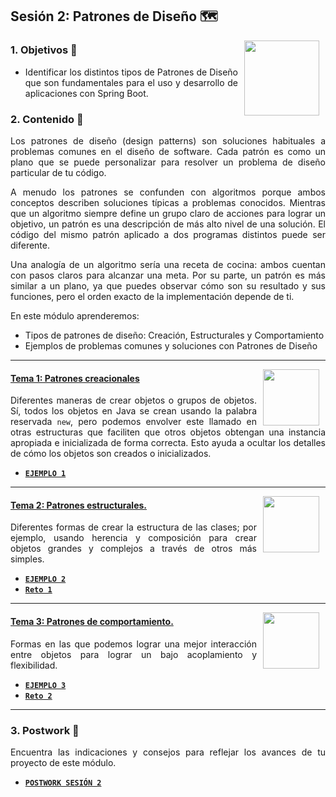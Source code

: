 ## Sesión 2: Patrones de Diseño :world_map:

<img src=".github/assets/img/patrones.png" align="right" height="120" hspace="10">
<div style="text-align: justify;">

### 1. Objetivos :dart:

- Identificar los distintos tipos de Patrones de Diseño que son fundamentales para el uso y desarrollo de aplicaciones con Spring Boot.

### 2. Contenido :blue_book:

Los patrones de diseño (design patterns) son soluciones habituales a problemas comunes en el diseño de software. Cada patrón es como un plano que se puede personalizar para resolver un problema de diseño particular de tu código.

A menudo los patrones se confunden con algoritmos porque ambos conceptos describen soluciones típicas a problemas conocidos. Mientras que un algoritmo siempre define un grupo claro de acciones para lograr un objetivo, un patrón es una descripción de más alto nivel de una solución. El código del mismo patrón aplicado a dos programas distintos puede ser diferente.

Una analogía de un algoritmo sería una receta de cocina: ambos cuentan con pasos claros para alcanzar una meta. Por su parte, un patrón es más similar a un plano, ya que puedes observar cómo son su resultado y sus funciones, pero el orden exacto de la implementación depende de ti.

En este módulo aprenderemos:

- Tipos de patrones de diseño: Creación, Estructurales y Comportamiento
- Ejemplos de problemas comunes y soluciones con Patrones de Diseño

---

<img src=".github/assets/img/creational.png" align="right" height="90" hspace="10">

#### <ins>Tema 1: Patrones creacionales</ins>

Diferentes maneras de crear objetos o grupos de objetos. Sí, todos los objetos en Java se crean usando la palabra reservada `new`, pero podemos envolver este llamado en otras estructuras que faciliten que otros objetos obtengan una instancia apropiada e inicializada de forma correcta. Esto ayuda a ocultar los detalles de cómo los objetos son creados o inicializados.

- [**`EJEMPLO 1`**](./Ejemplo-01)

---

<img src=".github/assets/img/structural.gif" align="right" height="90" hspace="10">

#### <ins>Tema 2: Patrones estructurales.</ins>

Diferentes formas de crear la estructura de las clases; por ejemplo, usando herencia y composición para crear objetos grandes y complejos a través de otros más simples.

- [**`EJEMPLO 2`**](./Ejemplo-02)
- [**`Reto 1`**](./Reto-01)

---

<img src=".github/assets/img/Interpreter-preview.png" align="right" height="90" hspace="10">


#### <ins>Tema 3: Patrones de comportamiento.</ins>

 Formas en las que podemos lograr una mejor interacción entre objetos para lograr un bajo acoplamiento y flexibilidad.

- [**`EJEMPLO 3`**](./Ejemplo-03)
- [**`Reto 2`**](./Reto-02)

---

### 3. Postwork :memo:

Encuentra las indicaciones y consejos para reflejar los avances de tu proyecto de este módulo.

- [**`POSTWORK SESIÓN 2`**](./Postwork/)

<br/>

</div>

